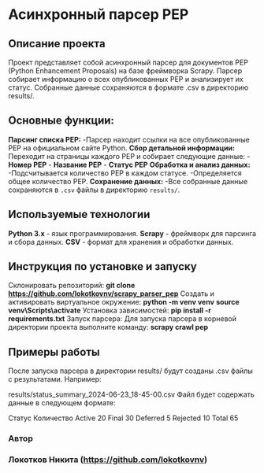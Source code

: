 # Асинхронный парсер PEP
## Описание проекта
Проект представляет собой асинхронный парсер для документов PEP (Python Enhancement Proposals) на базе фреймворка Scrapy. Парсер собирает информацию о всех опубликованных PEP и анализирует их статус. Собранные данные сохраняются в формате .csv в директорию results/.

## Основные функции:

**Парсинг списка PEP:**
    -Парсер находит ссылки на все опубликованные PEP на официальном сайте Python.
**Сбор детальной информации:**
    Переходит на страницы каждого PEP и собирает следующие данные:
    - **Номер PEP**
    - **Название PEP**
    - **Статус PEP**
**Обработка и анализ данных:**
    -Подсчитывается количество PEP в каждом статусе.
    -Определяется общее количество PEP.
**Сохранение данных:**
    -Все собранные данные сохраняются в `.csv` файлы в директорию `results/`.
## Используемые технологии

**Python 3.x** - язык программирования.
**Scrapy** - фреймворк для парсинга и сбора данных.
**CSV** - формат для хранения и обработки данных.

## Инструкция по установке и запуску

Склонировать репозиторий:
**git clone https://github.com/lokotkovnv/scrapy_parser_pep** 
Создать и активировать виртуальное окружение:
**python -m venv venv**
**source venv\Scripts\activate**
Установка зависимостей:
**pip install -r requirements.txt**
Запуск парсера:
Для запуска парсера в корневой директории проекта выполните команду:
**scrapy crawl pep**

## Примеры работы
После запуска парсера в директории results/ будут созданы .csv файлы с результатами. Например:

results/status_summary_2024-06-23_18-45-00.csv
Файл будет содержать данные в следующем формате:

Статус	Количество
Active	20
Final	30
Deferred	5
Rejected	10
Total	65


### Автор
### Локотков Никита (https://github.com/lokotkovnv)
